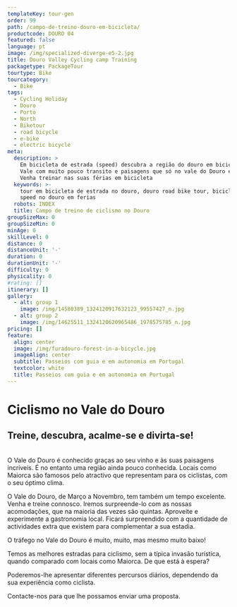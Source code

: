 ```yaml
---
templateKey: tour-gen
order: 99
path: /campo-de-treino-douro-em-bicicleta/
productcode: DOURO 04
featured: false
language: pt
image: /img/specialized-diverge-e5-2.jpg
title: Douro Valley Cycling camp Training
packagetype: PackageTour
tourtype: Bike
tourcategory:
  - Bike
tags:
  - Cycling Holiday
  - Douro
  - Porto
  - North
  - Biketour
  - road bicycle
  - e-bike
  - electric bicycle
meta:
  description: >
    Em bicicleta de estrada (speed) descubra a região do douro em bicicleta.
    Vale com muito pouco transito e paisagens que só no vale do Douro existem.
    Venha treinar nas suas férias em bicicleta
  keywords: >-
    tour em bicicleta de estrada no douro, douro road bike tour, bicicleta de
    speed no douro em ferias
  robots: INDEX
  title: Campo de treino de ciclismo no Douro
groupSizeMax: 0
groupSizeMin: 0
minAge: 0
skillLevel: 0
distance: 0
distanceUnit: '-'
duration: 0
durationUnit: '-'
difficulty: 0
physicality: 0
#rating: []
itinerary: []
gallery:
  - alt: group 1
    image: /img/14580389_1324120917632123_99557427_n.jpg
  - alt: group 2
    image: /img/14625511_1324120620965486_1978575785_n.jpg
pricing: []
feature:
  align: center
  image: /img/furadouro-forest-in-a-bicycle.jpg
  imageAlign: center
  subtitle: Passeios com guia e em autonomia em Portugal
  textcolor: white
  title: Passeios com guia e em autonomia em Portugal
---
```

# Ciclismo no Vale do Douro

## Treine, descubra, acalme-se e divirta-se!

\
O Vale do Douro é conhecido graças ao seu vinho e às suas paisagens incríveis. É no entanto uma região ainda pouco conhecida. Locais como Maiorca são famosos pelo atractivo que representam para os ciclistas, com o seu óptimo clima.



O Vale do Douro, de Março a Novembro, tem também um tempo excelente. Venha e treine connosco. Iremos surpreende-lo com as nossas acomodações, que na maioria das vezes são quintas. Aproveite e experimente a gastronomia local. Ficará surpreendido com a quantidade de actividades extra que existem para complementar a sua estadia.



O tráfego no Vale do Douro é muito, muito, mas mesmo muito baixo!



Temos as melhores estradas para ciclismo, sem a típica invasão turística, quando comparado com locais como Maiorca. De que está à espera?



Poderemos-lhe apresentar diferentes percursos diários, dependendo da sua experiência como ciclista.

Contacte-nos para que lhe possamos enviar uma proposta.
